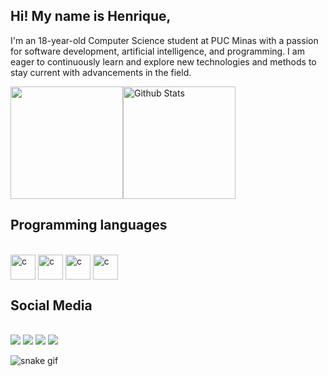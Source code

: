  ## Hi! My name is Henrique,
 I'm an 18-year-old Computer Science student at PUC Minas with a passion for software development, artificial intelligence, and programming. I am eager to continuously learn and explore new technologies and methods to stay current with advancements in the field.


<div style="display: flex; flex-direction: row; align-items: flex-start;">
    <a href="https://github.com/arthursignorini">
        <img height="180em" src="https://github-readme-stats.vercel.app/api/top-langs/?username=henripaecs&layout=compact&langs_count=7&theme=dark" style="height: 180px;"/>
    </a>
   <img align="left" src="https://github-readme-streak-stats.herokuapp.com/?user=henripaecs&theme=dark&hide_border=false" alt="Github Stats" style="height: 180px;"/>
</div>

 ## Programming languages
<div style="display: inline_block"><br>
  <img align="center" alt="c" height="40" widht"50" src="https://cdn.jsdelivr.net/gh/devicons/devicon@latest/icons/c/c-original.svg" />            
   <img align="center" alt="c" height="40" widht"50" src="https://cdn.jsdelivr.net/gh/devicons/devicon@latest/icons/css3/css3-original.svg" />            
   <img align="center" alt="c" height="40" widht"50" src="https://cdn.jsdelivr.net/gh/devicons/devicon@latest/icons/html5/html5-original.svg" />
   <img align="center" alt="c" height="40" widht"50" src="https://cdn.jsdelivr.net/gh/devicons/devicon@latest/icons/javascript/javascript-original.svg" />          
</div>

## Social Media

<div style="dispaly: inline_block"><br>
  <a href="https://github.com/Henripaecs" target="_blank"><img src ="https://img.shields.io/badge/GitHub-100000?style=for-the-badge&logo=github&logoColor=white"target="_blank"></a>
  <a href="mailto:henriquepaesc26@gmail.com" target="_blank"><img src ="https://img.shields.io/badge/Gmail-D14836?style=for-the-badge&logo=gmail&logoColor=white"target="_blank"></a>
  <a href="https://instagram.com/henripaecs/" target="_blank"><img src ="https://img.shields.io/badge/Instagram-E4405F?style=for-the-badge&logo=instagram&logoColor=white"target="_blank"></a>
  <a href="https://wa.me/5531973006297" target="_blank"><img src ="https://img.shields.io/badge/WhatsApp-25D366?style=for-the-badge&logo=whatsapp&logoColor=white"target="_blank"></a>
</div>

![snake gif](https://github.com/henripaecs/henripaecs/blob/output/github-contribution-grid-snake-dark.svg)


          
          
          
          
